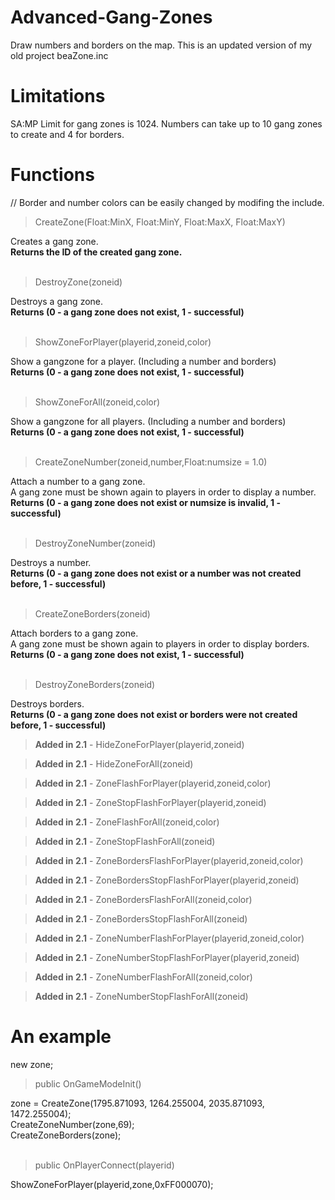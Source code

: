 # Advanced-Gang-Zones
Draw numbers and borders on the map. This is an updated version of my old project beaZone.inc

# Limitations
SA:MP Limit for gang zones is 1024. Numbers can take up to 10 gang zones to create and 4 for borders.<br>

# Functions

// Border and number colors can be easily changed by modifing the include.

> CreateZone(Float:MinX, Float:MinY, Float:MaxX, Float:MaxY)

Creates a gang zone.<br>
**Returns the ID of the created gang zone.**
<br><br>
> DestroyZone(zoneid)

Destroys a gang zone.<br>
**Returns (0 - a gang zone does not exist, 1 - successful)**
<br><br>
> ShowZoneForPlayer(playerid,zoneid,color)

Show a gangzone for a player. (Including a number and borders)<br>
**Returns (0 - a gang zone does not exist, 1 - successful)**
<br><br>
> ShowZoneForAll(zoneid,color)

Show a gangzone for all players. (Including a number and borders)<br>
**Returns (0 - a gang zone does not exist, 1 - successful)**
<br><br>
> CreateZoneNumber(zoneid,number,Float:numsize = 1.0)

Attach a number to a gang zone.<br>
A gang zone must be shown again to players in order to display a number.<br>
**Returns (0 - a gang zone does not exist or numsize is invalid, 1 - successful)**
<br><br>
> DestroyZoneNumber(zoneid)

Destroys a number.<br>
**Returns (0 - a gang zone does not exist or a number was not created before, 1 - successful)**
<br><br>
> CreateZoneBorders(zoneid)

Attach borders to a gang zone.<br>
A gang zone must be shown again to players in order to display borders.<br>
**Returns (0 - a gang zone does not exist, 1 - successful)**
<br><br>
> DestroyZoneBorders(zoneid)

Destroys borders.<br>
**Returns (0 - a gang zone does not exist or borders were not created before, 1 - successful)**


> **Added in 2.1** - HideZoneForPlayer(playerid,zoneid)

> **Added in 2.1** - HideZoneForAll(zoneid)

> **Added in 2.1** - ZoneFlashForPlayer(playerid,zoneid,color)

> **Added in 2.1** - ZoneStopFlashForPlayer(playerid,zoneid)

> **Added in 2.1** - ZoneFlashForAll(zoneid,color)

> **Added in 2.1** - ZoneStopFlashForAll(zoneid)

> **Added in 2.1** - ZoneBordersFlashForPlayer(playerid,zoneid,color)

> **Added in 2.1** - ZoneBordersStopFlashForPlayer(playerid,zoneid)

> **Added in 2.1** - ZoneBordersFlashForAll(zoneid,color)

> **Added in 2.1** - ZoneBordersStopFlashForAll(zoneid)

> **Added in 2.1** - ZoneNumberFlashForPlayer(playerid,zoneid,color)

> **Added in 2.1** - ZoneNumberStopFlashForPlayer(playerid,zoneid)

> **Added in 2.1** - ZoneNumberFlashForAll(zoneid,color)

> **Added in 2.1** - ZoneNumberStopFlashForAll(zoneid)


# An example

new zone;

> public OnGameModeInit()

zone = CreateZone(1795.871093, 1264.255004, 2035.871093, 1472.255004);<br>
CreateZoneNumber(zone,69);<br>
CreateZoneBorders(zone);
<br><br>
> public OnPlayerConnect(playerid)

ShowZoneForPlayer(playerid,zone,0xFF000070);





